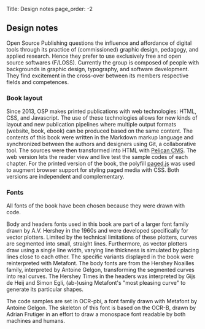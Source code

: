 Title: Design notes
page_order: -2

## Design notes
Open Source Publishing questions the influence and affordance of digital
tools through its practice of (commissioned) graphic design, pedagogy,
and applied research. Hence they prefer to use exclusively free and open
source softwares (F/LOSS). Currently the group is composed of people
with backgrounds in graphic design, typography, and software development. They
find excitement in the cross-over between its members respective fields
and competences.

### Book layout
Since 2013, OSP makes printed publications with web technologies: HTML,
CSS, and Javascript. The use of these technologies allows for new kinds of
layout and new publication pipelines where multiple output formats
(website, book, ebook) can be produced based on the same content. The
contents of this book were written in the Markdown markup language and
synchronized between the authors and designers using Git, a
collaborative tool. The sources were then transformed into HTML with
[Pelican CMS](https://blog.getpelican.com/). The web version lets the
reader view and live test the sample codes of each chapter. For the
printed version of the book, the polyfill
[paged.js](https://www.pagedjs.org/) was used to augment browser support
for styling paged media with CSS. Both versions are independent and
complementary.

### Fonts
All fonts of the book have been chosen because they were drawn
with code.

Body and headers fonts used in this book are part of a larger font
family drawn by A.V. Hershey in the 1960s and were developed specifically
for vector plotters. Limited by the technical limitations of these
plotters, curves are segmented into small, straight lines. Furthermore, as
vector plotters draw using a single line width, varying line thickness
is simulated by placing lines close to each other. The specific
variants displayed in the book were reinterpreted with Metafont. The
body fonts are from the Hershey Noailles family, interpreted by Antoine
Gelgon, transforming the segmented curves into real curves. The Hershey
Times in the headers was interpreted by Gijs de Heij and Simon Egli,
(ab-)using Metafont's "most pleasing curve" to generate its particular
shapes.

The code samples are set in OCR-pbi, a font family drawn with Metafont
by Antoine Gelgon. The skeleton of this font is based on the OCR-B,
drawn by Adrian Frutiger in an effort to draw a monospace font readable
by both machines and humans.
